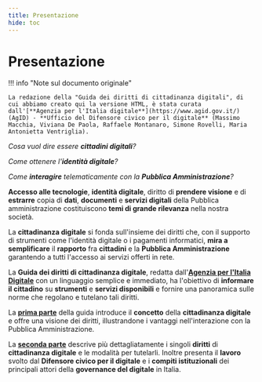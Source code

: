 ```yaml
---
title: Presentazione
hide: toc
---
```


# Presentazione

!!! info "Note sul documento originale"

    La redazione della "Guida dei diritti di cittadinanza digitali", di cui abbiamo creato qui la versione HTML, è stata curata dall'[**Agenzia per l'Italia digitale**](https://www.agid.gov.it/) (AgID) - **Ufficio del Difensore civico per il digitale** (Massimo Macchia, Viviana De Paola, Raffaele Montanaro, Simone Rovelli, Maria Antonietta Ventriglia).


_Cosa vuol dire essere **cittadini digitali**?_

_Come ottenere l'**identità digitale**?_

_Come **interagire** telematicamente con la **Pubblica Amministrazione**?_

**Accesso alle tecnologie**, **identità digitale**, diritto di **prendere visione** e di **estrarre** copia di **dati**,
**documenti** e **servizi digitali** della Pubblica amministrazione costituiscono **temi di grande rilevanza**
nella nostra società.

La **cittadinanza digitale** si fonda sull'insieme dei diritti che, con il supporto di strumenti come l'identità digitale o i pagamenti informatici, **mira a semplificare** il **rapporto** fra **cittadini** e la **Pubblica Amministrazione** garantendo a tutti l'accesso ai servizi offerti in rete.

La **Guida dei diritti di cittadinanza digitale**, redatta dall'[**Agenzia per l'Italia Digitale**](https://www.agid.gov.it/) con un linguaggio semplice e immediato, ha l'obiettivo di **informare il cittadino** su **strumenti** e **servizi disponibili** e fornire una panoramica sulle norme che regolano e tutelano tali diritti.

La [**prima parte**](parte-prima/cosa.md) della guida introduce il **concetto** della **cittadinanza digitale** e offre una visione dei diritti, illustrandone i vantaggi nell'interazione con la Pubblica Amministrazione.

La [**seconda parte**](parte-seconda/index.md) descrive più dettagliatamente i singoli **diritti** di **cittadinanza digitale** e le modalità per tutelarli. Inoltre presenta il **lavoro** svolto dal **Difensore civico per il digitale** e i **compiti istituzionali** dei principali attori della **governance del digitale** in Italia.
